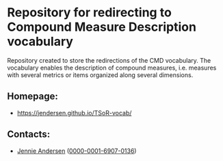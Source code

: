 
Repository for redirecting to Compound Measure Description vocabulary
===================

Repository created to store the redirections of the CMD vocabulary. The vocabulary enables the description of compound measures, i.e. measures with several metrics or items organized along several dimensions.

## Homepage:
* https://jendersen.github.io/TSoR-vocab/

## Contacts:
* [Jennie Andersen](https://liris.cnrs.fr/page-membre/jennie-andersen) ([0000-0001-6907-0136](https://orcid.org/0000-0001-6907-0136))

